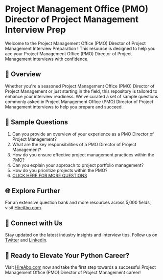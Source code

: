 # Project Management Office (PMO) Director of Project Management Interview Prep

Welcome to the Project Management Office (PMO) Director of Project Management Interview Preparation ! This resource is designed to help you ace your Project Management Office (PMO) Director of Project Management interviews with confidence.

## 🚀 Overview

Whether you're a seasoned Project Management Office (PMO) Director of Project Management or just starting in the field, this repository is tailored to enhance your interview readiness. We've curated a set of sample questions commonly asked in Project Management Office (PMO) Director of Project Management interviews to help you prepare and succeed.

## 📝 Sample Questions

1. Can you provide an overview of your experience as a PMO Director of Project Management?
2. What are the key responsibilities of a PMO Director of Project Management?
3. How do you ensure effective project management practices within the PMO?
4. Can you explain your approach to project portfolio management?
5. How do you prioritize projects within the PMO?
6. [CLICK HERE FOR MORE QUESTIONS](https://hireabo.com/job/1_3_45/Project%20Management%20Office%20PMO%20Director%20of%20Project%20Management)

## 🌐 Explore Further

For an extensive question bank and more resources across 5,000 fields, visit [HireAbo.com](https://www.hireabo.com).

## 📱 Connect with Us

Stay updated on the latest industry insights and interview tips. Follow us on [Twitter](https://twitter.com/hireabo) and [LinkedIn](https://www.linkedin.com/in/hire-abo-3609972a8/).

## 🚀 Ready to Elevate Your Python Career?

Visit [HireAbo.com](https://www.hireabo.com) now and take the first step towards a successful Project Management Office (PMO) Director of Project Management career!